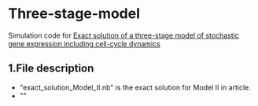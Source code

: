 # Three-stage-model
Simulation code for [Exact solution of a three-stage model of stochastic gene expression including
cell-cycle dynamics](https://www.biorxiv.org/content/10.1101/2023.08.29.555255v2.full.pdf)
## 1.File description
- "exact_solution_Model_II.nb" is the exact solution for Model II in article.
- ""
